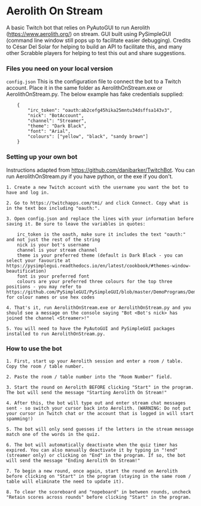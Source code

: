 # Aerolith On Stream
A basic Twitch bot that relies on PyAutoGUI to run Aerolith (https://www.aerolith.org/) on stream. GUI built using PySimpleGUI (command line window still pops up to facilitate easier debugging). Credits to César Del Solar for helping to build an API to facilitate this, and many other Scrabble players for helping to test this out and share suggestions.

### Files you need on your local version

  `config.json`
   This is the configuration file to connect the bot to a Twitch account. Place it in the same folder as AerolithOnStream.exe or AerolithOnStream.py. The below example has fake credentials supplied:
   
		{
			"irc_token": "oauth:ab2cefg45hika25mntu34dsffsa143v3",
			"nick": "BotAccount",
			"channel": "Streamer",
			"theme": "Dark Black",
			"font": "Arial",
			"colours": ["yellow", "black", "sandy brown"]
		}
    
### Setting up your own bot
Instructions adapted from https://github.com/danibarker/TwitchBot. You can run AerolithOnStream.py if you have python, or the exe if you don't.

  	1. Create a new Twitch account with the username you want the bot to have and log in.

  	2. Go to https://twitchapps.com/tmi/ and click Connect. Copy what is in the text box including "oauth:".

  	3. Open config.json and replace the lines with your information before saving it. Be sure to leave the variables in quotes:
	  	
		irc_token is the oauth, make sure it includes the text "oauth:" and not just the rest of the string
	  	nick is your bot's username
	  	channel is your stream channel
		theme is your preferred theme (default is Dark Black - you can select your favourite at https://pysimplegui.readthedocs.io/en/latest/cookbook/#themes-window-beautification)
		font is your preferred font
		colours are your preferred three colours for the top three positions - you may refer to https://github.com/PySimpleGUI/PySimpleGUI/blob/master/DemoPrograms/Demo_Color_Names_Smaller_List.py for colour names or use hex codes

  	4. That's it, run AerolithOnStream.exe or AerolithOnStream.py and you should see a message on the console saying "Bot <Bot's nick> has joined the channel <Streamer>!"
    
    5. You will need to have the PyAutoGUI and PySimpleGUI packages installed to run AerolithOnStream.py.

### How to use the bot

	1. First, start up your Aerolith session and enter a room / table. Copy the room / table number.
	
	2. Paste the room / table number into the "Room Number" field.
	
	3. Start the round on Aerolith BEFORE clicking "Start" in the program. The bot will send the message "Starting Aerolith On Stream!"
	
	4. After this, the bot will type out and enter stream chat messages sent - so switch your cursor back into Aerolith. (WARNING: Do not put your cursor in Twitch chat or the account that is logged in will start spamming!)
	
	5. The bot will only send guesses if the letters in the stream message match one of the words in the quiz.
	
	6. The bot will automatically deactivate when the quiz timer has expired. You can also manually deactivate it by typing in "!end" (streamer only) or clicking on "End" in the program. If so, the bot will send the message "Ending Aerolith On Stream!"
	
	7. To begin a new round, once again, start the round on Aerolith before clicking on "Start" in the program (staying in the same room / table will eliminate the need to update it).
	
	8. To clear the scoreboard and "nopeboard" in between rounds, uncheck "Retain scores across rounds" before clicking "Start" in the program.

